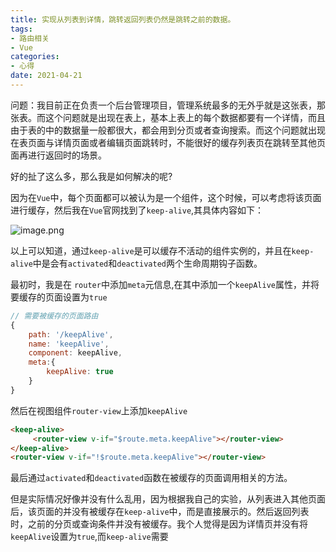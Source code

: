 ```yaml
---
title: 实现从列表到详情，跳转返回列表仍然是跳转之前的数据。
tags:
- 路由相关
- Vue
categories:
- 心得
date: 2021-04-21
---
```


问题：我目前正在负责一个后台管理项目，管理系统最多的无外乎就是这张表，那张表。而这个问题就是出现在表上，基本上表上的每个数据都要有一个详情，而且由于表的中的数据量一般都很大，都会用到分页或者查询搜索。而这个问题就出现在表页面与详情页面或者编辑页面跳转时，不能很好的缓存列表页在跳转至其他页面再进行返回时的场景。

好的扯了这么多，那么我是如何解决的呢?

因为在`Vue`中，每个页面都可以被认为是一个组件，这个时候，可以考虑将该页面进行缓存，然后我在`Vue`官网找到了`keep-alive`,其具体内容如下：

![image.png](https://p9-juejin.byteimg.com/tos-cn-i-k3u1fbpfcp/2e1460088d774c84862971a70d6aa991~tplv-k3u1fbpfcp-watermark.image)

以上可以知道，通过`keep-alive`是可以缓存不活动的组件实例的，并且在`keep-alive`中是会有`activated`和`deactivated`两个生命周期钩子函数。

最初时，我是在 `router`中添加`meta`元信息,在其中添加一个`keepAlive`属性，并将要缓存的页面设置为`true`

```js
// 需要被缓存的页面路由
{
    path: '/keepAlive',
    name: 'keepAlive',
    component: keepAlive,
    meta:{
        keepAlive: true
    }
}
```

然后在视图组件`router-view`上添加`keepAlive`

```html
<keep-alive>
     <router-view v-if="$route.meta.keepAlive"></router-view>
</keep-alive>
<router-view v-if="!$route.meta.keepAlive"></router-view>
```

最后通过`activated`和`deactivated`函数在被缓存的页面调用相关的方法。

但是实际情况好像并没有什么乱用，因为根据我自己的实验，从列表进入其他页面后，该页面的并没有被缓存在`keep-alive`中，而是直接展示的。然后返回列表时，之前的分页或查询条件并没有被缓存。我个人觉得是因为详情页并没有将`keepAlive`设置为`true`,而`keep-alive`需要
